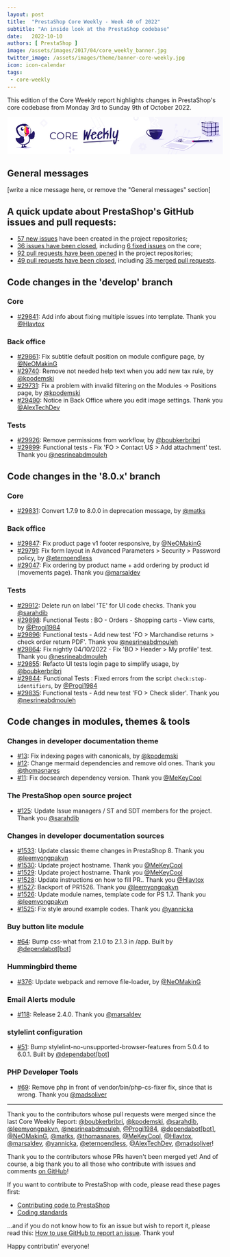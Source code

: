```yaml
---
layout: post
title:  "PrestaShop Core Weekly - Week 40 of 2022"
subtitle: "An inside look at the PrestaShop codebase"
date:   2022-10-10
authors: [ PrestaShop ]
image: /assets/images/2017/04/core_weekly_banner.jpg
twitter_image: /assets/images/theme/banner-core-weekly.jpg
icon: icon-calendar
tags:
 - core-weekly
---
```


This edition of the Core Weekly report highlights changes in PrestaShop's core codebase from Monday 3rd to Sunday 9th of October 2022.

![Core Weekly banner](/assets/images/2018/12/banner-core-weekly.jpg)

## General messages

[write a nice message here, or remove the "General messages" section]


## A quick update about PrestaShop's GitHub issues and pull requests:

- [57 new issues](https://github.com/search?q=org%3APrestaShop+is%3Apublic++-repo%3Aprestashop%2Fprestashop.github.io++is%3Aissue+created%3A2022-10-03..2022-10-09) have been created in the project repositories;
- [36 issues have been closed](https://github.com/search?q=org%3APrestaShop+is%3Apublic++-repo%3Aprestashop%2Fprestashop.github.io++is%3Aissue+closed%3A2022-10-03..2022-10-09), including [6 fixed issues](https://github.com/search?q=org%3APrestaShop+is%3Apublic++-repo%3Aprestashop%2Fprestashop.github.io++is%3Aissue+label%3Afixed+closed%3A2022-10-03..2022-10-09) on the core;
- [92 pull requests have been opened](https://github.com/search?q=org%3APrestaShop+is%3Apublic++-repo%3Aprestashop%2Fprestashop.github.io++is%3Apr+created%3A2022-10-03..2022-10-09) in the project repositories;
- [49 pull requests have been closed](https://github.com/search?q=org%3APrestaShop+is%3Apublic++-repo%3Aprestashop%2Fprestashop.github.io++is%3Apr+closed%3A2022-10-03..2022-10-09), including [35 merged pull requests](https://github.com/search?q=org%3APrestaShop+is%3Apublic++-repo%3Aprestashop%2Fprestashop.github.io++is%3Apr+merged%3A2022-10-03..2022-10-09).
        


## Code changes in the 'develop' branch


### Core
* [#29841](https://github.com/PrestaShop/PrestaShop/pull/29841): Add info about fixing multiple issues into template. Thank you [@Hlavtox](https://github.com/Hlavtox)


### Back office
* [#29861](https://github.com/PrestaShop/PrestaShop/pull/29861): Fix subtitle default position on module configure page, by [@NeOMakinG](https://github.com/NeOMakinG)
* [#29740](https://github.com/PrestaShop/PrestaShop/pull/29740): Remove not needed help text when you add new tax rule, by [@kpodemski](https://github.com/kpodemski)
* [#29731](https://github.com/PrestaShop/PrestaShop/pull/29731): Fix a problem with invalid filtering on the Modules -> Positions page, by [@kpodemski](https://github.com/kpodemski)
* [#29490](https://github.com/PrestaShop/PrestaShop/pull/29490): Notice in Back Office where you edit image settings. Thank you [@AlexTechDev](https://github.com/AlexTechDev)


### Tests
* [#29926](https://github.com/PrestaShop/PrestaShop/pull/29926): Remove permissions from workflow, by [@boubkerbribri](https://github.com/boubkerbribri)
* [#29899](https://github.com/PrestaShop/PrestaShop/pull/29899): Functional tests - Fix 'FO > Contact US > Add attachment' test. Thank you [@nesrineabdmouleh](https://github.com/nesrineabdmouleh)


## Code changes in the '8.0.x' branch


### Core
* [#29831](https://github.com/PrestaShop/PrestaShop/pull/29831): Convert 1.7.9 to 8.0.0 in deprecation message, by [@matks](https://github.com/matks)


### Back office
* [#29847](https://github.com/PrestaShop/PrestaShop/pull/29847): Fix product page v1 footer responsive, by [@NeOMakinG](https://github.com/NeOMakinG)
* [#29791](https://github.com/PrestaShop/PrestaShop/pull/29791): Fix form layout in Advanced Parameters > Security > Password policy, by [@eternoendless](https://github.com/eternoendless)
* [#29047](https://github.com/PrestaShop/PrestaShop/pull/29047): Fix ordering by product name + add ordering by product id (movements page). Thank you [@marsaldev](https://github.com/marsaldev)


### Tests
* [#29912](https://github.com/PrestaShop/PrestaShop/pull/29912): Delete run on label 'TE' for UI code checks. Thank you [@sarahdib](https://github.com/sarahdib)
* [#29898](https://github.com/PrestaShop/PrestaShop/pull/29898): Functional Tests : BO - Orders - Shopping carts - View carts, by [@Progi1984](https://github.com/Progi1984)
* [#29896](https://github.com/PrestaShop/PrestaShop/pull/29896): Functional tests - Add new test 'FO > Marchandise returns > check order return PDF'. Thank you [@nesrineabdmouleh](https://github.com/nesrineabdmouleh)
* [#29864](https://github.com/PrestaShop/PrestaShop/pull/29864): Fix nightly 04/10/2022 - Fix  'BO > Header > My profile' test. Thank you [@nesrineabdmouleh](https://github.com/nesrineabdmouleh)
* [#29855](https://github.com/PrestaShop/PrestaShop/pull/29855): Refacto UI tests login page to simplify usage, by [@boubkerbribri](https://github.com/boubkerbribri)
* [#29844](https://github.com/PrestaShop/PrestaShop/pull/29844): Functional Tests : Fixed errors from the script `check:step-identifiers`, by [@Progi1984](https://github.com/Progi1984)
* [#29835](https://github.com/PrestaShop/PrestaShop/pull/29835): Functional tests - Add new test 'FO > Check slider'. Thank you [@nesrineabdmouleh](https://github.com/nesrineabdmouleh)


## Code changes in modules, themes & tools


### Changes in developer documentation theme
* [#13](https://github.com/PrestaShop/ps-docs-theme/pull/13): Fix indexing pages with canonicals, by [@kpodemski](https://github.com/kpodemski)
* [#12](https://github.com/PrestaShop/ps-docs-theme/pull/12): Change mermaid dependencies and remove old ones. Thank you [@thomasnares](https://github.com/thomasnares)
* [#11](https://github.com/PrestaShop/ps-docs-theme/pull/11): Fix docsearch dependency version. Thank you [@MeKeyCool](https://github.com/MeKeyCool)


### The PrestaShop open source project
* [#125](https://github.com/PrestaShop/open-source/pull/125): Update Issue managers / ST and SDT members for the project. Thank you [@sarahdib](https://github.com/sarahdib)


### Changes in developer documentation sources
* [#1533](https://github.com/PrestaShop/docs/pull/1533): Update classic theme changes in PrestaShop 8. Thank you [@leemyongpakvn](https://github.com/leemyongpakvn)
* [#1530](https://github.com/PrestaShop/docs/pull/1530): Update project hostname. Thank you [@MeKeyCool](https://github.com/MeKeyCool)
* [#1529](https://github.com/PrestaShop/docs/pull/1529): Update project hostname. Thank you [@MeKeyCool](https://github.com/MeKeyCool)
* [#1528](https://github.com/PrestaShop/docs/pull/1528): Update instructions on how to fill PR.. Thank you [@Hlavtox](https://github.com/Hlavtox)
* [#1527](https://github.com/PrestaShop/docs/pull/1527): Backport of PR1526. Thank you [@leemyongpakvn](https://github.com/leemyongpakvn)
* [#1526](https://github.com/PrestaShop/docs/pull/1526): Update module names, template code for PS 1.7. Thank you [@leemyongpakvn](https://github.com/leemyongpakvn)
* [#1525](https://github.com/PrestaShop/docs/pull/1525): Fix style around example codes. Thank you [@yannicka](https://github.com/yannicka)


### Buy button lite module
* [#64](https://github.com/PrestaShop/ps_buybuttonlite/pull/64): Bump css-what from 2.1.0 to 2.1.3 in /app. Built by [@dependabot[bot]](https://github.com/apps/dependabot)


### Hummingbird theme
* [#376](https://github.com/PrestaShop/hummingbird/pull/376): Update webpack and remove file-loader, by [@NeOMakinG](https://github.com/NeOMakinG)


### Email Alerts module
* [#118](https://github.com/PrestaShop/ps_emailalerts/pull/118): Release 2.4.0. Thank you [@marsaldev](https://github.com/marsaldev)


### stylelint configuration
* [#51](https://github.com/PrestaShop/stylelint-config/pull/51): Bump stylelint-no-unsupported-browser-features from 5.0.4 to 6.0.1. Built by [@dependabot[bot]](https://github.com/apps/dependabot)


### PHP Developer Tools
* [#69](https://github.com/PrestaShop/php-dev-tools/pull/69): Remove php in front of vendor/bin/php-cs-fixer fix, since that is wrong. Thank you [@madsoliver](https://github.com/madsoliver)


<hr />

Thank you to the contributors whose pull requests were merged since the last Core Weekly Report: [@boubkerbribri](https://github.com/boubkerbribri), [@kpodemski](https://github.com/kpodemski), [@sarahdib](https://github.com/sarahdib), [@leemyongpakvn](https://github.com/leemyongpakvn), [@nesrineabdmouleh](https://github.com/nesrineabdmouleh), [@Progi1984](https://github.com/Progi1984), [@dependabot[bot]](https://github.com/apps/dependabot), [@NeOMakinG](https://github.com/NeOMakinG), [@matks](https://github.com/matks), [@thomasnares](https://github.com/thomasnares), [@MeKeyCool](https://github.com/MeKeyCool), [@Hlavtox](https://github.com/Hlavtox), [@marsaldev](https://github.com/marsaldev), [@yannicka](https://github.com/yannicka), [@eternoendless](https://github.com/eternoendless), [@AlexTechDev](https://github.com/AlexTechDev), [@madsoliver](https://github.com/madsoliver)!

Thank you to the contributors whose PRs haven't been merged yet! And of course, a big thank you to all those who contribute with issues and comments [on GitHub](https://github.com/PrestaShop/PrestaShop)!

If you want to contribute to PrestaShop with code, please read these pages first:

 * [Contributing code to PrestaShop](https://devdocs.prestashop.com/8/contribute/contribution-guidelines/)
 * [Coding standards](https://devdocs.prestashop.com/8/development/coding-standards/)

...and if you do not know how to fix an issue but wish to report it, please read this: [How to use GitHub to report an issue](https://devdocs.prestashop.com/8/contribute/contribute-reporting-issues/). Thank you!

Happy contributin' everyone!

